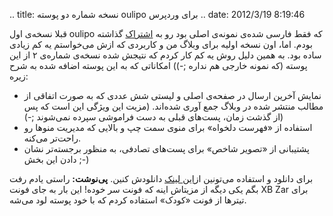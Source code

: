 .. title: نسخه شماره دو پوسته oulipo برای وردپرس .. date: 2012/3/19
8:19:46

قبلا نسخه‌ی اول oulipo که فقط فارسی شده‌ی نمونه‌ی اصلی بود رو به
[اشتراک](http://shahinism.com/blog/1390/08/13/%d9%be%d9%88%d8%b3%d8%aa%d9%87-oulipo-%d8%a8%d8%b1%d8%a7%db%8c-%d9%88%d8%b1%d8%af%d9%be%d8%b1%d8%b3-%d9%be%d8%a7%d8%b1%d8%b3%db%8c/ "پوسته Oulipo برای وردپرس پارسی")
گذاشته بودم‌. اما‌، اون نسخه اولیه برای وبلاگ من و کاربردی که ازش
می‌خواستم یه کم زیادی ساده بود‌. به همین دلیل روش یه کم کار کردم که
نتیجش شده نسخه‌ی شماره‌ی ۲ از این پوسته (‌که نمونه خارجی هم نداره ;-))
امکاناتی که به این پوسته اضافه شده‌ به شرح زیره:

-   نمایش آخرین ارسال در صفحه‌ی اصلی و لیستی شش عددی که به صورت اتفاقی
    از مطالب منتشر شده در وبلاگ جمع آوری شده‌اند‌. (مزیت این ویژگی این
    است که پس از گذشت زمان‌، پست‌های قبلی به دست فراموشی سپرده نمی‌شوند
    ;-))
-   استفاده از «فهرست دلخواه»‌ برای منوی سمت چپ و بالایی که مدیریت
    منو‌ها رو راحت‌تر می‌کنه‌.
-   پشتیبانی از «‌تصویر شاخص‌» برای پست‌های تصادفی‌، به منظور برجسته‌تر
    نشان دادن این بخش ;-)

برای دانلود و استفاده می‌تونین از[این
لینک](http://dl.dropbox.com/u/25017694/oulipo-Shahinism-2.tar.gz "Download oulipo version2")
دانلودش کنین. **پی‌نوشت:** راستی یادم رفت بگم یکی دیگه از مزیتاش اینه که
فونت سر خوده!‌ این بار به جای فونت XB Zar برای تیتر‌ها از فونت «کودک»
استفاده کردم که با خود پوسته لود می‌شه.

